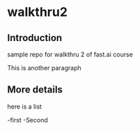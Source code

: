 # walkthru2

## Introduction

sample repo for walkthru 2 of fast.ai course

This is another paragraph

## More details

here is a list

-first
-Second

